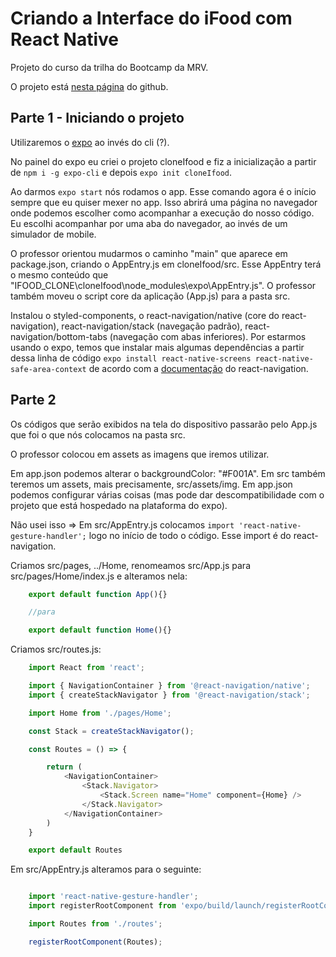 # Criando a Interface do iFood com React Native

Projeto do curso da trilha do Bootcamp da MRV.

O projeto está [nesta página](https://github.com/pablohdev/app-ifood-clone) do github.

## Parte 1 -  Iniciando o projeto

Utilizaremos o [expo](https://expo.dev) ao invés do cli (?).

No painel do expo eu criei o projeto cloneIfood e fiz a inicialização a partir de `npm i -g expo-cli` e depois `expo init cloneIfood`.

Ao darmos `expo start` nós rodamos o app. Esse comando agora é o início sempre que eu quiser mexer no app. Isso abrirá uma página no navegador onde podemos escolher como acompanhar a execução do nosso código. Eu escolhi acompanhar por uma aba do navegador, ao invés de um simulador de mobile.

O professor orientou mudarmos o caminho "main" que aparece em package.json, criando o AppEntry.js em cloneIfood/src. Esse AppEntry terá o mesmo conteúdo que "IFOOD_CLONE\cloneIfood\node_modules\expo\AppEntry.js". O professor também moveu o script core da aplicação (App.js) para a pasta src.

Instalou o styled-components, o react-navigation/native (core do react-navigation), react-navigation/stack (navegação padrão), react-navigation/bottom-tabs (navegação com abas inferiores). Por estarmos usando o expo, temos que instalar mais algumas dependências a partir dessa linha de código `expo install react-native-screens react-native-safe-area-context` de acordo com a [documentação](https://reactnavigation.org/docs/getting-started/#installing-dependencies-into-an-expo-managed-project) do react-navigation.

## Parte 2

Os códigos que serão exibidos na tela do dispositivo passarão pelo App.js que foi o que nós colocamos na pasta src.

O professor colocou em assets as imagens que iremos utilizar.

Em app.json podemos alterar o backgroundColor: "#F001A". Em src também teremos um assets, mais precisamente, src/assets/img. Em app.json podemos configurar várias coisas (mas pode dar descompatibilidade com o projeto que está hospedado na plataforma do expo).

Não usei isso => Em src/AppEntry.js colocamos `import 'react-native-gesture-handler';` logo no início de todo o código. Esse import é do react-navigation.

Criamos src/pages, ../Home, renomeamos src/App.js para src/pages/Home/index.js e alteramos nela:

```js
    export default function App(){}

    //para

    export default function Home(){}
```

Criamos src/routes.js:

```js
    import React from 'react';

    import { NavigationContainer } from '@react-navigation/native';
    import { createStackNavigator } from '@react-navigation/stack';

    import Home from './pages/Home';

    const Stack = createStackNavigator();

    const Routes = () => {

        return (
            <NavigationContainer>
                <Stack.Navigator>
                    <Stack.Screen name="Home" component={Home} />
                </Stack.Navigator>
            </NavigationContainer>
        )
    }

    export default Routes
```

Em src/AppEntry.js alteramos para o seguinte:

```js

    import 'react-native-gesture-handler';
    import registerRootComponent from 'expo/build/launch/registerRootComponent';

    import Routes from './routes';

    registerRootComponent(Routes);

```
